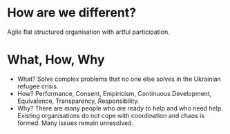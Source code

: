 # How are we different?

Agile flat structured organisation with artful participation.

# What, How, Why

- What? Solve complex problems that no one else solves in the Ukrainian refugee crisis.
- How? Performance, Consent, Empiricism, Continuous Development, Equivalence, Transparency, Responsibility.
- Why? There are many people who are ready to help and who need help. Existing organisations do not cope with coordination and chaos is formed. Many issues remain unresolved.
